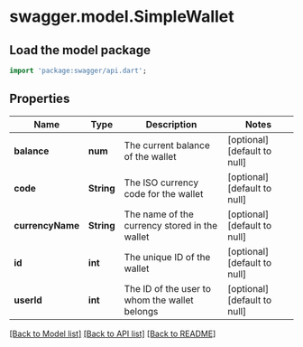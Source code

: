 # swagger.model.SimpleWallet

## Load the model package
```dart
import 'package:swagger/api.dart';
```

## Properties
Name | Type | Description | Notes
------------ | ------------- | ------------- | -------------
**balance** | **num** | The current balance of the wallet | [optional] [default to null]
**code** | **String** | The ISO currency code for the wallet | [optional] [default to null]
**currencyName** | **String** | The name of the currency stored in the wallet | [optional] [default to null]
**id** | **int** | The unique ID of the wallet | [optional] [default to null]
**userId** | **int** | The ID of the user to whom the wallet belongs | [optional] [default to null]

[[Back to Model list]](../README.md#documentation-for-models) [[Back to API list]](../README.md#documentation-for-api-endpoints) [[Back to README]](../README.md)


